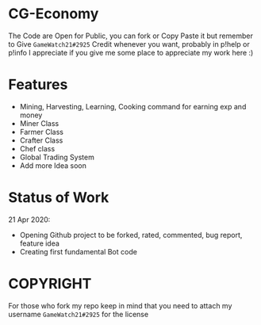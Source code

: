 # CG-Economy
The Code are Open for Public, you can fork or Copy Paste it but remember to Give <code>GameWatch21#2925</code> Credit whenever you want, probably in p!help or p!info
I appreciate if you give me some place to appreciate my work here :)


# Features
<ul>
<li>Mining, Harvesting, Learning, Cooking command for earning exp and money</li>
<li>Miner Class</li>
<li>Farmer Class</li>
<li>Crafter Class</li>
<li>Chef class</li>
<li>Global Trading System</li>
<li>Add more Idea soon</li>
</ul>

# Status of Work
21 Apr 2020: <ul>
<li>Opening Github project to be forked, rated, commented, bug report, feature idea</li>
<li>Creating first fundamental Bot code</li>
</ul>

# COPYRIGHT
For those who fork my repo keep in mind that you need to attach my username <code>GameWatch21#2925</code> for the license
